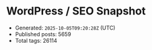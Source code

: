 # WordPress / SEO Snapshot

- Generated: `2025-10-05T09:20:28Z` (UTC)
- Published posts: 5659
- Total tags: 26114

